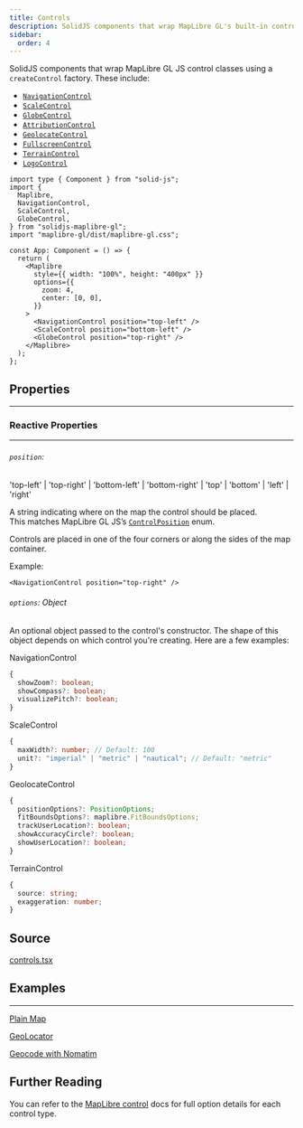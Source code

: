 ```yaml
---
title: Controls
description: SolidJS components that wrap MapLibre GL's built-in control classes.
sidebar:
  order: 4
---
```


SolidJS components that wrap MapLibre GL JS control classes using a `createControl` factory. These include:

- [`NavigationControl`](https://maplibre.org/maplibre-gl-js/docs/API/classes/NavigationControl/)
- [`ScaleControl`](https://maplibre.org/maplibre-gl-js/docs/API/classes/ScaleControl/)
- [`GlobeControl`](https://maplibre.org/maplibre-gl-js/docs/API/classes/GlobeControl/)
- [`AttributionControl`](https://maplibre.org/maplibre-gl-js/docs/API/classes/AttributionControl/)
- [`GeolocateControl`](https://maplibre.org/maplibre-gl-js/docs/API/classes/GeolocateControl/)
- [`FullscreenControl`](https://maplibre.org/maplibre-gl-js/docs/API/classes/FullscreenControl/)
- [`TerrainControl`](https://maplibre.org/maplibre-gl-js/docs/API/classes/TerrainControl/)
- [`LogoControl`](https://maplibre.org/maplibre-gl-js/docs/API/classes/LogoControl/)

```tsx
import type { Component } from "solid-js";
import {
  Maplibre,
  NavigationControl,
  ScaleControl,
  GlobeControl,
} from "solidjs-maplibre-gl";
import "maplibre-gl/dist/maplibre-gl.css";

const App: Component = () => {
  return (
    <Maplibre
      style={{ width: "100%", height: "400px" }}
      options={{
        zoom: 4,
        center: [0, 0],
      }}
    >
      <NavigationControl position="top-left" />
      <ScaleControl position="bottom-left" />
      <GlobeControl position="top-right" />
    </Maplibre>
  );
};
```

## Properties

---

### Reactive Properties

---

###### `position`:

'top-left' | 'top-right' | 'bottom-left' | 'bottom-right' | 'top' | 'bottom' | 'left' | 'right'

A string indicating where on the map the control should be placed.  
This matches MapLibre GL JS’s [`ControlPosition`](https://maplibre.org/maplibre-gl-js/docs/API/#map#addcontrol) enum.

Controls are placed in one of the four corners or along the sides of the map container.

Example:

```tsx
<NavigationControl position="top-right" />
```

###### `options`: Object

An optional object passed to the control's constructor.
The shape of this object depends on which control you're creating. Here are a few examples:

NavigationControl

```ts
{
  showZoom?: boolean;
  showCompass?: boolean;
  visualizePitch?: boolean;
}

```

ScaleControl

```ts
{
  maxWidth?: number; // Default: 100
  unit?: "imperial" | "metric" | "nautical"; // Default: "metric"
}
```

GeolocateControl

```ts
{
  positionOptions?: PositionOptions;
  fitBoundsOptions?: maplibre.FitBoundsOptions;
  trackUserLocation?: boolean;
  showAccuracyCircle?: boolean;
  showUserLocation?: boolean;
}
```

TerrainControl

```ts
{
  source: string;
  exaggeration: number;
}
```

## Source

[controls.tsx](https://github.com/cliffordkleinsr/solidjs-maplibre-gl/blob/main/packages/map/src/controls.tsx)

## Examples

---

[Plain Map](../../guides/examples/plain)

[GeoLocator](../../guides/examples/geolocator)

[Geocode with Nomatim](../../guides/examples/nomatim)

## Further Reading

You can refer to the [MapLibre control](https://maplibre.org/maplibre-gl-js/docs/API/interfaces/IControl/) docs for full option details for each control type.
